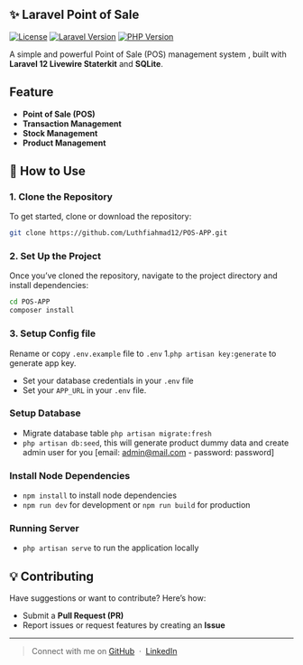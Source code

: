 ## ✨ Laravel Point of Sale

[![License](https://img.shields.io/badge/license-MIT-blue.svg)](LICENSE.md)
[![Laravel Version](https://img.shields.io/badge/Laravel-^12.0-red.svg)](https://laravel.com/) [![PHP Version](https://img.shields.io/badge/PHP-^8.2-blue.svg)](https://www.php.net/)

A simple and powerful Point of Sale (POS) management system , built with **Laravel 12 Livewire Staterkit** and **SQLite**.

## Feature

-   **Point of Sale (POS)**
-   **Transaction Management**
-   **Stock Management**
-   **Product Management**

## 🚀 How to Use

### 1. Clone the Repository

To get started, clone or download the repository:

```bash
git clone https://github.com/Luthfiahmad12/POS-APP.git
```

### 2. Set Up the Project

Once you’ve cloned the repository, navigate to the project directory and install dependencies:

```bash
cd POS-APP
composer install
```

### 3. Setup Config file

Rename or copy `.env.example` file to `.env` 1.`php artisan key:generate` to generate app key.

-   Set your database credentials in your `.env` file
-   Set your `APP_URL` in your `.env` file.

### Setup Database

-   Migrate database table `php artisan migrate:fresh`
-   `php artisan db:seed`, this will generate product dummy data and create admin user for you [email: admin@mail.com - password: password]

### Install Node Dependencies

-   `npm install` to install node dependencies
-   `npm run dev` for development or `npm run build` for production

### Running Server

-   `php artisan serve` to run the application locally

## 💡 Contributing

Have suggestions or want to contribute? Here’s how:

-   Submit a **Pull Request (PR)**
-   Report issues or request features by creating an **Issue**

---

> Connect with me on [GitHub](https://github.com/luthfiahmad12) &nbsp;&middot;&nbsp; [LinkedIn](https://www.linkedin.com/in/luthfi-afif12/)
